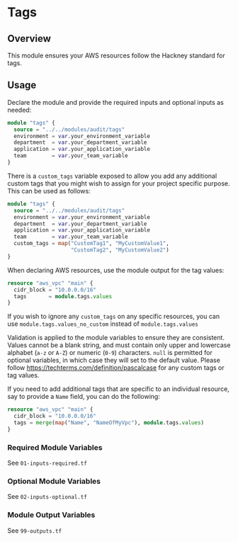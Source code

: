 # Tags

## Overview
This module ensures your AWS resources follow the Hackney standard for tags.

## Usage
Declare the module and provide the required inputs and optional inputs as needed:
``` terraform
module "tags" {
  source = "../../modules/audit/tags"
  environment = var.your_environment_variable
  department  = var.your_department_variable
  application = var.your_application_variable
  team        = var.your_team_variable
}
```

There is a `custom_tags` variable exposed to allow you add any additional custom tags that you might wish to assign for your project specific purpose. This can be used as follows:
``` terraform
module "tags" {
  source = "../../modules/audit/tags"
  environment = var.your_environment_variable
  department  = var.your_department_variable
  application = var.your_application_variable
  team        = var.your_team_variable
  custom_tags = map("CustomTag1", "MyCustomValue1",
                    "CustomTag2", "MyCustomValue2")
}
```

When declaring AWS resources, use the module output for the tag values:
``` terraform
resource "aws_vpc" "main" {
  cidr_block = "10.0.0.0/16"
  tags       = module.tags.values
}
```
If you wish to ignore any `custom_tags` on any specific resources, you can use `module.tags.values_no_custom` instead of `module.tags.values`

Validation is applied to the module variables to ensure they are consistent. Values cannot be a blank string, and must contain only upper and lowercase alphabet (`a-z` or `A-Z`) or numeric (`0-9`) characters. `null` is permitted for optional variables, in which case they will set to the default value. Please follow https://techterms.com/definition/pascalcase for any custom tags or tag values.

If you need to add additional tags that are specific to an individual resource, say to provide a `Name` field, you can do the following:
``` terraform
resource "aws_vpc" "main" {
  cidr_block = "10.0.0.0/16"
  tags = merge(map("Name", "NameOfMyVpc"), module.tags.values)
}
```

### Required Module Variables
See `01-inputs-required.tf`

### Optional Module Variables
See `02-inputs-optional.tf`

### Module Output Variables
See `99-outputs.tf`
